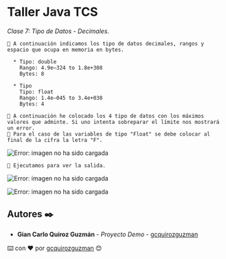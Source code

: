 # Taller Java TCS

_Clase 7: Tipo de Datos - Decimales._

```
📢 A continuación indicamos los tipo de datos decimales, rangos y espacio que ocupa en memoria en bytes.

  * Tipo: double
    Rango: 4.9e–324 to 1.8e+308
    Bytes: 8
    
  * Tipo 
    Tipo: float
    Rango: 1.4e–045 to 3.4e+038
    Bytes: 4
```

```
📢 A continuación he colocado los 4 tipo de datos con los máximos valores que adminte. Si uno intenta sobreparar el límite nos mostrará un error.
📢 Para el caso de las variables de tipo "Float" se debe colocar al final de la cifra la letra "F".
```

![Error: imagen no ha sido cargada](https://github.com/gcquirozguzman/java-tcs-202001/blob/Clase-07/imagenes/pagina_7_1.png)

```
📢 Ejecutamos para ver la salida.
```

![Error: imagen no ha sido cargada](https://github.com/gcquirozguzman/java-tcs-202001/blob/Clase-07/imagenes/pagina_7_2.png)

![Error: imagen no ha sido cargada](https://github.com/gcquirozguzman/java-tcs-202001/blob/Clase-07/imagenes/pagina_7_3.png)


## Autores ✒️

* **Gian Carlo Quiroz Guzmán** - *Proyecto Demo* - [gcquirozguzman](https://github.com/gcquirozguzman)



⌨️ con ❤️ por [gcquirozguzman](https://github.com/gcquirozguzman) 😊
